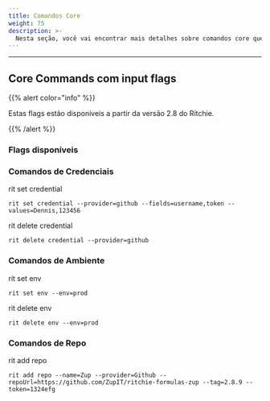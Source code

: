 ```yaml
---
title: Comandos Core
weight: 75
description: >-
  Nesta seção, você vai encontrar mais detalhes sobre comandos core que podem ser usados via input flags.
---
```


---

## Core Commands com input flags

{{% alert color="info" %}}

Estas flags estão disponíveis a partir da versão 2.8 do Ritchie.

{{% /alert %}}

### Flags disponíveis

### Comandos de Credenciais

rit set credential 

```text
rit set credential --provider=github --fields=username,token --values=Dennis,123456
```

rit delete credential

```text
rit delete credential --provider=github
```

### Comandos de Ambiente

rit set env

```text
rit set env --env=prod
```

rit delete env

```text
rit delete env --env=prod
```

### Comandos de Repo

rit add repo 

```text
rit add repo --name=Zup --provider=Github --repoUrl=https://github.com/ZupIT/ritchie-formulas-zup --tag=2.8.9 --token=1324efg
```
